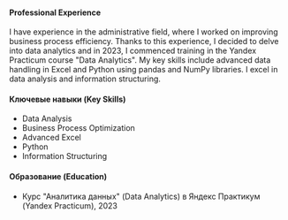 #### Professional Experience
I have experience in the administrative field, where I worked on improving business process efficiency. Thanks to this experience, I decided to delve into data analytics and in 2023, I commenced training in the Yandex Practicum course "Data Analytics". My key skills include advanced data handling in Excel and Python using pandas and NumPy libraries. I excel in data analysis and information structuring.

#### Ключевые навыки (Key Skills)
- Data Analysis
- Business Process Optimization
- Advanced Excel
- Python 
- Information Structuring

#### Образование (Education)
- Курс "Аналитика данных" (Data Analytics) в Яндекс Практикум (Yandex Practicum), 2023  
